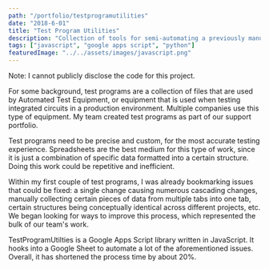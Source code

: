 ```yaml
---
path: "/portfolio/testprogramutilities"
date: "2018-6-01"
title: "Test Program Utilities"
description: "Collection of tools for semi-automating a previously manual workflow utilizing Google Sheets."
tags: ["javascript", "google apps script", "python"]
featuredImage: "../../assets/images/javascript.png"
---
```


Note: I cannot publicly disclose the code for this project.

For some background, test programs are a collection of files that are used by Automated Test Equipment, or equipment that is used when testing integrated circuits in a production environment. Multiple companies use this type of equipment. My team created test programs as part of our support portfolio.

Test programs need to be precise and custom, for the most accurate testing experience. Spreadsheets are the best medium for this type of work, since it is just a combination of specific data formatted into a certain structure. Doing this work could be repetitive and inefficient.

Within my first couple of test programs, I was already bookmarking issues that could be fixed: a single change causing numerous cascading changes, manually collecting certain pieces of data from multiple tabs into one tab,  certain structures being conceptually identical across different projects, etc. We began looking for ways to improve this process, which represented the bulk of our team's work.

TestProgramUtilties is a Google Apps Script library written in JavaScript. It hooks into a Google Sheet to automate a lot of the aforementioned issues. Overall, it has shortened the process time by about 20%.
